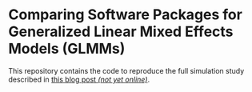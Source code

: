 # Comparing Software Packages for Generalized Linear Mixed Effects Models (GLMMs)

This repository contains the code to reproduce the full simulation study described in [this blog post *(not yet online)*]().
